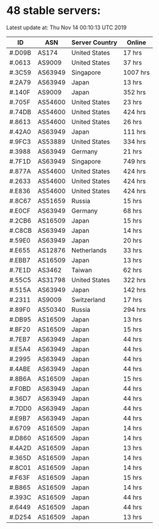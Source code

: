 # 48 stable servers:

Latest update at: Thu Nov 14 00:10:13 UTC 2019

| ID | ASN | Server Country | Online |
| -- | --- | -------------- | ------ |
| #.D09B | AS174 | United States | 17 hrs |
| #.0613 | AS9009 | United States | 37 hrs |
| #.3C59 | AS63949 | Singapore | 1007 hrs |
| #.2A79 | AS63949 | Japan | 13 hrs |
| #.140F | AS9009 | Japan | 352 hrs |
| #.705F | AS54600 | United States | 23 hrs |
| #.74DB | AS54600 | United States | 424 hrs |
| #.8613 | AS54600 | United States | 26 hrs |
| #.42A0 | AS63949 | Japan | 111 hrs |
| #.9FC3 | AS53889 | United States | 334 hrs |
| #.3988 | AS63949 | Germany | 21 hrs |
| #.7F1D | AS63949 | Singapore | 749 hrs |
| #.877A | AS54600 | United States | 424 hrs |
| #.2633 | AS54600 | United States | 424 hrs |
| #.E836 | AS54600 | United States | 424 hrs |
| #.8C67 | AS51659 | Russia | 15 hrs |
| #.E0CF | AS63949 | Germany | 68 hrs |
| #.2CB6 | AS16509 | Japan | 15 hrs |
| #.C8CB | AS63949 | Japan | 14 hrs |
| #.59E0 | AS63949 | Japan | 20 hrs |
| #.E655 | AS12876 | Netherlands | 33 hrs |
| #.EBB7 | AS16509 | Japan | 13 hrs |
| #.7E1D | AS3462 | Taiwan | 62 hrs |
| #.55C5 | AS31798 | United States | 322 hrs |
| #.515A | AS63949 | Japan | 142 hrs |
| #.2311 | AS9009 | Switzerland | 17 hrs |
| #.89F0 | AS50340 | Russia | 294 hrs |
| #.DB95 | AS16509 | Japan | 13 hrs |
| #.BF20 | AS16509 | Japan | 15 hrs |
| #.7EB7 | AS63949 | Japan | 44 hrs |
| #.E5A4 | AS63949 | Japan | 44 hrs |
| #.2995 | AS63949 | Japan | 44 hrs |
| #.4ABE | AS63949 | Japan | 44 hrs |
| #.8B6A | AS16509 | Japan | 15 hrs |
| #.F0BD | AS63949 | Japan | 44 hrs |
| #.36D7 | AS63949 | Japan | 44 hrs |
| #.7DD0 | AS63949 | Japan | 44 hrs |
| #.E9B7 | AS63949 | Japan | 44 hrs |
| #.6709 | AS16509 | Japan | 14 hrs |
| #.D860 | AS16509 | Japan | 14 hrs |
| #.4A2D | AS16509 | Japan | 13 hrs |
| #.365D | AS16509 | Japan | 14 hrs |
| #.8C01 | AS16509 | Japan | 14 hrs |
| #.F63F | AS16509 | Japan | 15 hrs |
| #.B865 | AS16509 | Japan | 14 hrs |
| #.393C | AS16509 | Japan | 44 hrs |
| #.6449 | AS16509 | Japan | 44 hrs |
| #.D254 | AS16509 | Japan | 13 hrs |

